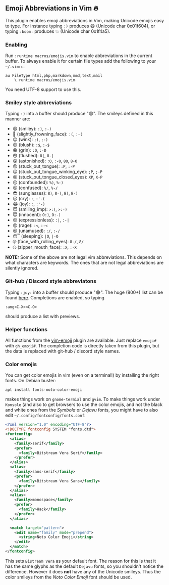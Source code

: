 ## Emoji Abbreviations in Vim 🔥

This plugin enables emoji abbreviations in Vim, making Unicode emojis easy to
type. For instance typing `:)` produces 😄 (Unicode char 0x01f604),  or typing
`:boom:` produces 💥 (Unicode char 0x1f4a5).

### Enabling

Run `:runtime macros/emojis.vim` to enable abbreviations in the current
buffer. To always enable it for certain file types add the following to your
`~/.vimrc`:

    au FileType html,php,markdown,mmd,text,mail
        \ runtime macros/emojis.vim

You need UTF-8 support to use this.

### Smiley style abbreviations

Typing `:)` into a buffer should produce "😄". The smileys defined in this
manner are:

* 😄 (smiley): `:)`, `:-)`
* 🙁 (slightly_frowning_face): `:(`, `:-(`
* 😉 (wink): `;)`, `;-)`
* 😊 (blush): `:$`, `:-$`
* 😁 (grin): `:D`, `:-D`
* 😳 (flushed): `8|`, `8-|`
* 😲 (astonished): `:O`, `:-O`, `8O`, `8-O`
* 😛 (stuck_out_tongue): `:P`, `:-P`
* 😜 (stuck_out_tongue_winking_eye): `;P`, `;-P`
* 😝 (stuck_out_tongue_closed_eyes): `XP`, `X-P`
* 😖 (confounded): `%)`, `%-)`
* 😕 (confused): `%/`, `%-/`
* 😎 (sunglasses): `8)`, `8-)`, `B)`, `B-)`
* 😢 (cry): `:`, `:'-(`
* 😂 (joy): `:`, `:'-)`
* 😈 (smiling_imp): `>:)`, `>:-)`
* 😇 (innocent): `O:)`, `O:-)`
* 😑 (expressionless): `:|`, `:-|`
* 😡 (rage): `:<`, `:-<`
* 😒 (unamused): `:/`, `:-/`
* 😴 (sleeping): `|O`, `|-O`
* 🙄 (face_with_rolling_eyes): `8-/`, `8/`
* 🤐 (zipper_mouth_face): `:X`, `:-X`

**NOTE:** Some of the above are not legal vim abbreviations. This depends on
what characters are keywords. The ones that are not legal abbreviations are
silently ignored.

### Git-hub / Discord style abbreviatons

Typing `:joy:` into a buffer should produce "😂". The huge (800+) list can be
found [here](https://gist.github.com/rxaviers/7360908). Completions are
enabled, so typing

    :ang<C-X><C-O>

should produce a list with previews.

### Helper functions

All functions from the [vim-emoji](https://github.com/junegunn/vim-emoji)
plugin are available. Just replace `emoji#` with `gh_emoji#`. The completion
code is directly taken from this plugin, but the data is replaced with git-hub
/ discord style names.

### Color emojis

You can get color emojis in vim (even on a terminal!) by installing the right
fonts. On Debian buster:

    apt install fonts-noto-color-emoji

makes things work on `gnome-termial` and `gvim`. To make things work under
`Konsole` (and also to get browsers to use the color emojis, and not the black
and white ones from the *Symbola* or *Dejavu* fonts, you might have to also
edit `~/.config/fontconfig/fonts.conf`:

```xml
<?xml version="1.0" encoding="UTF-8"?>
<!DOCTYPE fontconfig SYSTEM "fonts.dtd">
<fontconfig> 
  <alias>
    <family>serif</family>
    <prefer>
      <family>Bitstream Vera Serif</family>
    </prefer>
  </alias>
  <alias>
    <family>sans-serif</family>
    <prefer>
      <family>Bitstream Vera Sans</family>
    </prefer>
  </alias>
  <alias>
    <family>monospace</family>
    <prefer>
      <family>Hack</family>
    </prefer>
  </alias>

  <match target="pattern"> 
    <edit name="family" mode="prepend"> 
      <string>Noto Color Emoji</string> 
    </edit> 
  </match> 
</fontconfig>
```

This sets `Bistream Vera` as your default font. The reason for this is that it
has the same glyphs as the default `Dejavu` fonts, so you shouldn't notice the
difference. However it does **not** have any of the Unicode smileys. Thus the
color smileys from the *Noto Color Emoji* font should be used.
